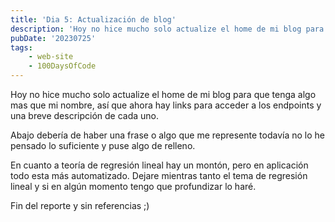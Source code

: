 ```yaml
---
title: 'Dia 5: Actualización de blog'
description: 'Hoy no hice mucho solo actualize el home de mi blog para que tenga algo mas que mi nombre'
pubDate: '20230725'
tags:
    - web-site
    - 100DaysOfCode
---
```


Hoy no hice mucho solo actualize el home de mi blog para que tenga algo mas que mi nombre, así que ahora hay links para acceder a los endpoints y una breve descripción de cada uno. 

Abajo debería de haber una frase o algo que me represente todavía no lo he pensado lo suficiente y puse algo de relleno.

En cuanto a teoría de regresión lineal hay un montón, pero en aplicación todo esta más automatizado. Dejare mientras tanto el tema de regresión lineal y si en algún momento tengo que profundizar lo haré.

Fin del reporte y sin referencias ;)
